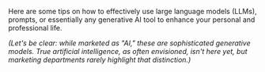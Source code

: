 Here are some tips on how to effectively use large language models (LLMs), prompts, or essentially any generative AI tool to enhance your personal and professional life.

*(Let's be clear: while marketed as "AI," these are sophisticated generative models. True artificial intelligence, as often envisioned, isn't here yet, but marketing departments rarely highlight that distinction.)*